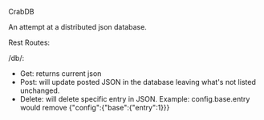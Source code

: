 CrabDB

An attempt at a distributed json database.

Rest Routes:

/db/<id>:
- Get: returns current json
- Post: will update posted JSON in the database leaving what's not listed unchanged.
- Delete: will delete specific entry in JSON.  Example: config.base.entry would remove {"config":{"base":{"entry":1}}}

